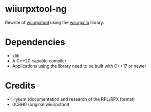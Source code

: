 # wiiurpxtool-ng
Rewrite of [wiiurpxtool](https://github.com/0CBH0/wiiurpxtool) using the
[wiiurpxlib](https://github.com/yawut/wiiurpxlib) library.

# Dependencies
- zlib
- A C++20 capable compiler
- Applications using the library need to be built with C++17 or newer

# Credits
- Hykem (documentation and research of the RPL/RPX format)
- 0CBH0 (original wiiurpxtool)
